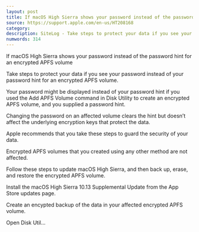 ```yaml
---
layout: post
title: If macOS High Sierra shows your password instead of the password hint for an encrypted APFS volume
source: https://support.apple.com/en-us/HT208168
category: 
description: SiteLog - Take steps to protect your data if you see your password instead of your password hint for an encrypted APFS volume.
numwords: 314
---
```


If macOS High Sierra shows your password instead of the password hint for an encrypted APFS volume

Take steps to protect your data if you see your password instead of your password hint for an encrypted APFS volume.

Your password might be displayed instead of your password hint if you used the Add APFS Volume command in Disk Utility to create an encrypted APFS volume, and you supplied a password hint.

Changing the password on an affected volume clears the hint but doesn’t affect the underlying encryption keys that protect the data.

Apple recommends that you take these steps to guard the security of your data.

Encrypted APFS volumes that you created using any other method are not affected.

Follow these steps to update macOS High Sierra, and then back up, erase, and restore the encrypted APFS volume.

Install the macOS High Sierra 10.13 Supplemental Update from the App Store updates page.

Create an encypted backup of the data in your affected encrypted APFS volume.

Open Disk Util...

<!--description-->